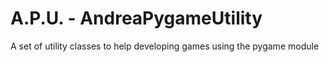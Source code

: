 # A.P.U. - AndreaPygameUtility
A set of utility classes to help developing games using the pygame module
